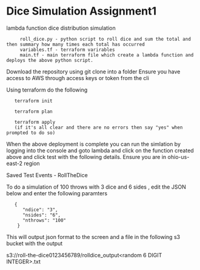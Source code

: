 # Dice Simulation Assignment1
lambda function dice distribution simulation

         roll_dice.py - python script to roll dice and sum the total and then summary how many times each total has occurred
         variables.tf - terraform varirables
         main.tf - main terraform file which create a lambda function and deploys the above python script.

Download the repository using git clone into a folder
Ensure you have access to AWS through access keys or token from the cli

Using terraform do the following

       terraform init
       
       terraform plan
       
       terraform apply
       (if it's all clear and there are no errors then say "yes" when prompted to do so)
       
When the above deployment is complete you can run the simlation by logging into the console and goto lambda and click on the function created above and click test with the following details. Ensure you are in ohio-us-east-2 region

Saved Test Events - RollTheDice

To do a simulation of 100 throws with 3 dice and 6 sides , edit the JSON below and enter the following paramters

       {
          "ndice": "3",
          "nsides": "6",
          "nthrows": "100"
        }

This will output json format to the screen and a file in the following s3 bucket with the output

s3://roll-the-dice0123456789/rolldice_output<random 6 DIGIT INTEGER>.txt



       

